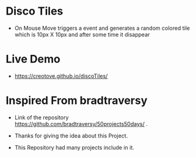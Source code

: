 # Disco Tiles
- On Mouse Move triggers a event and generates a random colored tile which is 10px X 10px and after some time it disappear

# Live Demo
- https://creotove.github.io/discoTiles/

# Inspired From bradtraversy
- Link of the repository https://github.com/bradtraversy/50projects50days/ .
+ Thanks for giving the idea about this Project.
* This Repository had many projects include in it.